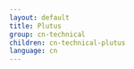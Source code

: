 ```yaml
---
layout: default
title: Plutus
group: cn-technical
children: cn-technical-plutus
language: cn
---
```

<!-- Reviewed at ac0126b2753f1f5ca6fbfb555783fbeb1aa141bd -->
